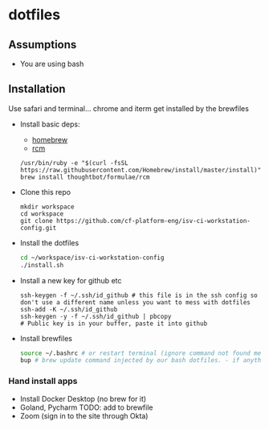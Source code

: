 # dotfiles

## Assumptions

- You are using bash

## Installation

Use safari and terminal... chrome and iterm get installed by the brewfiles

* Install basic deps: 
    * [homebrew](https://brew.sh)
    * [rcm](https://github.com/thoughtbot/rcm)
    ```
    /usr/bin/ruby -e "$(curl -fsSL https://raw.githubusercontent.com/Homebrew/install/master/install)"
    brew install thoughtbot/formulae/rcm
    ```
* Clone this repo
    ```
    mkdir workspace
    cd workspace
    git clone https://github.com/cf-platform-eng/isv-ci-workstation-config.git
    ```

* Install the dotfiles
    ```bash
    cd ~/workspace/isv-ci-workstation-config 
    ./install.sh
    ```

* Install a new key for github etc

    ```shell
    ssh-keygen -f ~/.ssh/id_github # this file is in the ssh config so don't use a different name unless you want to mess with dotfiles 
    ssh-add -K ~/.ssh/id_github
    ssh-keygen -y -f ~/.ssh/id_github | pbcopy
    # Public key is in your buffer, paste it into github
    ```
    
* Install brewfiles
    ```bash
    source ~/.bashrc # or restart terminal (ignore command not found messages for now)
    bup # brew update command injected by our bash dotfiles. - if anything failed to install, try running it again
    ```


### Hand install apps
* Install Docker Desktop (no brew for it)
* Goland, Pycharm TODO: add to brewfile
* Zoom (sign in to the site through Okta)

